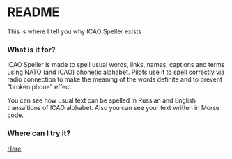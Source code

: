 # README #

This is where I tell you why ICAO Speller exists

### What is it for? ###

ICAO Speller is made to spell usual words, links, names, captions and terms using NATO (and ICAO) phonetic alphabet. Pilots use it to spell correctly via radio connection to make the meaning of the words definite and to prevent "broken phone" effect.

You can see how usual text can be spelled in Russian and English transaltions of ICAO alphabet. Also you can see your text written in Morse code.

### Where can I try it? ###

[Here](http://icaoalpha.apphb.com)